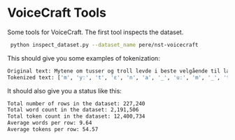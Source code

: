 # VoiceCraft Tools
Some tools for VoiceCraft. The first tool inspects the dataset.

```bash
 python inspect_dataset.py --dataset_name pere/nst-voicecraft
```



This should give you some examples of tokenization:

```bash
Original text: Mytene om tusser og troll levde i beste velgående til langt inn i forrige århundre <PERIOD>
Tokenized text: ['m', 'yː', 't', 'ɛ', 'n', 'a', '_', 'uː', 'm', '_', 't', 'ʉ', 's', 's', 'ə', 'r', '_', 'uː', 'ɡ', '_', 't', 'r', 'ɔ', 'l', '_', 'l', 'ɛ', 'v', 'd', 'a', '_', 'iː', '_', 'b', 'ə', 's', 't', 'eː', '_', 'v', 'ɛ', 'l', 'ɡ', 'oː', 'a', 'n', 'n', 'a', '_', 't', 'iː', 'l', '_', 'l', 'ɑ', 'ŋ', 't', '_', 'ɪ', 'n', '_', 'iː', '_', 'f', 'ɔ', 'r', 'r', 'iː', 'ɡ', 'a', '_', 'ɔ', 'r', 'h', 'ʉ', 'n', 'n', 'r', 'a', '_', 'p', 'eː', 'r', 'iː', 'uː', 'd']
```

It should also give you a status like this:

```bash
Total number of rows in the dataset: 227,240
Total word count in the dataset: 2,191,506
Total token count in the dataset: 12,400,734
Average words per row: 9.64
Average tokens per row: 54.57
```
